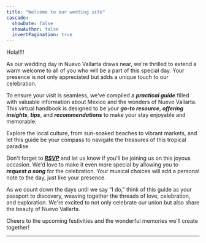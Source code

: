 ```yaml
---
title: "Welcome to our wedding site"
cascade:
  showDate: false
  showAuthor: false
  invertPagination: true
---
```

Hola!!!!

As our wedding day in Nuevo Vallarta draws near, we're thrilled to extend a warm welcome to all of you who will be a part of this special day. Your presence is not only appreciated but adds a unique touch to our celebration.

To ensure your visit is seamless, we've compiled a ***practical guide*** filled with valuable information about Mexico and the wonders of Nuevo Vallarta. This virtual handbook is designed to be your ***go-to resource***, ***offering insights***, ***tips***, and ***recommendations*** to make your stay enjoyable and memorable.

Explore the local culture, from sun-soaked beaches to vibrant markets, and let this guide be your compass to navigate the treasures of this tropical paradise.

Don't forget to ***[RSVP](https://derek-step.blog/rsvp/)*** and let us know if you'll be joining us on this joyous occasion. We'd love to make it even more special by allowing you to ***request a song*** for the celebration. Your musical choices will add a personal note to the day, just like your presence.

As we count down the days until we say “I do,” think of this guide as your passport to discovery, weaving together the threads of love, celebration, and exploration. We're excited to not only celebrate our union but also share the beauty of Nuevo Vallarta.

Cheers to the upcoming festivities and the wonderful memories we'll create together!

---

